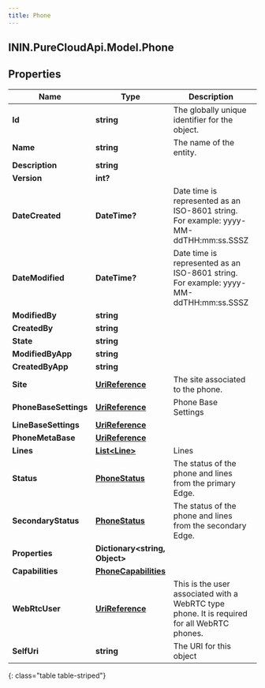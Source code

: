 ```yaml
---
title: Phone
---
```

## ININ.PureCloudApi.Model.Phone

## Properties

|Name | Type | Description | Notes|
|------------ | ------------- | ------------- | -------------|
| **Id** | **string** | The globally unique identifier for the object. | [optional] |
| **Name** | **string** | The name of the entity. | |
| **Description** | **string** |  | [optional] |
| **Version** | **int?** |  | [optional] |
| **DateCreated** | **DateTime?** | Date time is represented as an ISO-8601 string. For example: yyyy-MM-ddTHH:mm:ss.SSSZ | [optional] |
| **DateModified** | **DateTime?** | Date time is represented as an ISO-8601 string. For example: yyyy-MM-ddTHH:mm:ss.SSSZ | [optional] |
| **ModifiedBy** | **string** |  | [optional] |
| **CreatedBy** | **string** |  | [optional] |
| **State** | **string** |  | [optional] |
| **ModifiedByApp** | **string** |  | [optional] |
| **CreatedByApp** | **string** |  | [optional] |
| **Site** | [**UriReference**](UriReference.html) | The site associated to the phone. | |
| **PhoneBaseSettings** | [**UriReference**](UriReference.html) | Phone Base Settings | |
| **LineBaseSettings** | [**UriReference**](UriReference.html) |  | [optional] |
| **PhoneMetaBase** | [**UriReference**](UriReference.html) |  | [optional] |
| **Lines** | [**List&lt;Line&gt;**](Line.html) | Lines | |
| **Status** | [**PhoneStatus**](PhoneStatus.html) | The status of the phone and lines from the primary Edge. | [optional] |
| **SecondaryStatus** | [**PhoneStatus**](PhoneStatus.html) | The status of the phone and lines from the secondary Edge. | [optional] |
| **Properties** | **Dictionary&lt;string, Object&gt;** |  | [optional] |
| **Capabilities** | [**PhoneCapabilities**](PhoneCapabilities.html) |  | [optional] |
| **WebRtcUser** | [**UriReference**](UriReference.html) | This is the user associated with a WebRTC type phone.  It is required for all WebRTC phones. | [optional] |
| **SelfUri** | **string** | The URI for this object | [optional] |
{: class="table table-striped"}


